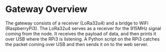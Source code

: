 # Gateway Overview

The gateway consists of a receiver (LoRa32u4) and a bridge to WiFi (RaspberryPi3). The LoRa32u4 serves as a receiver for the 915MHz signal coming from the node. It receives the payload of data, and then prints it over USB where the RPi3 is listening. A Python script on the RPi3 catches the packet coming over USB and then sends it on to the web server.
